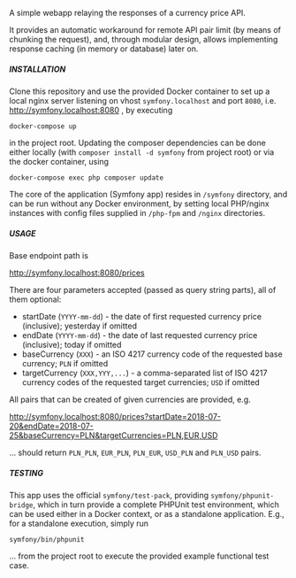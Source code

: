 A simple webapp relaying the responses of a currency price API.

It provides an automatic workaround for remote API pair limit
(by means of chunking the request), and, through modular design, allows
implementing response caching (in memory or database) later on.

##### INSTALLATION

Clone this repository and use the provided Docker container to set up a local
 nginx server listening on vhost `symfony.localhost` and port `8080`, i.e.
 <http://symfony.localhost:8080> , by executing
 
 `docker-compose up`
 
 in the project root. Updating the composer dependencies can be done either
 locally (with `composer install -d symfony` from project root)
 or via the docker container, using
 
 `docker-compose exec php composer update`

The core of the application (Symfony app) resides in `/symfony` directory,
and can be run without any Docker environment, by setting local PHP/nginx instances with config files
supplied in `/php-fpm` and `/nginx` directories.

##### USAGE

Base endpoint path is

<http://symfony.localhost:8080/prices>

There are four parameters accepted (passed as query string parts), all of them optional:

 - startDate (`YYYY-mm-dd`) - the date of first requested currency price (inclusive); yesterday if omitted
 - endDate (`YYYY-mm-dd`) - the date of last requested currency price (inclusive); today if omitted
 - baseCurrency (`XXX`) - an ISO 4217 currency code of the requested base currency; `PLN` if omitted
 - targetCurrency (`XXX,YYY,...`) - a comma-separated list of ISO 4217 currency codes of the requested
   target currencies; `USD` if omitted
 
All pairs that can be created of given currencies are provided, e.g.

<http://symfony.localhost:8080/prices?startDate=2018-07-20&endDate=2018-07-25&baseCurrency=PLN&targetCurrencies=PLN,EUR,USD>

... should return `PLN_PLN`, `EUR_PLN`, `PLN_EUR`, `USD_PLN` and `PLN_USD` pairs.

##### TESTING

This app uses the official `symfony/test-pack`, providing `symfony/phpunit-bridge`, which in turn provide a complete PHPUnit
test environment, which can be used either in a Docker context, or as a standalone application. E.g.,
for a standalone execution, simply run

`symfony/bin/phpunit`

... from the project root to execute the provided example functional test case.
